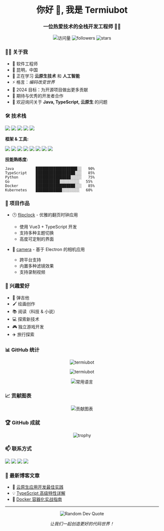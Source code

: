 <h1 align="center">你好 👋, 我是 Termiubot</h1>
<h3 align="center">一位热爱技术的全栈开发工程师 👨‍💻</h3>

<p align="center">
  <img src="https://komarev.com/ghpvc/?username=termiubot&label=访问量&color=0e75b6&style=flat" alt="访问量" />
  <img src="https://img.shields.io/github/followers/termiubot?label=关注&style=social" alt="followers" />
  <img src="https://img.shields.io/github/stars/termiubot?label=Stars&style=social" alt="stars" />
</p>

### 👨‍💼 关于我

- 💼 软件工程师
- 📍 昆明，中国
- 🌱 正在学习 **云原生技术** 和 **人工智能**
- ⚡ 格言：_编码改变世界_
- 🎯 2024 目标：为开源项目做出更多贡献
- 🤝 期待与优秀的开发者合作
- 💬 欢迎询问关于 **Java, TypeScript, 云原生** 的问题

### 🛠 技术栈

<p align="left">
<img src="https://img.shields.io/badge/Java-ED8B00?style=for-the-badge&logo=java&logoColor=white"/>
<img src="https://img.shields.io/badge/TypeScript-007ACC?style=for-the-badge&logo=typescript&logoColor=white"/>
<img src="https://img.shields.io/badge/JavaScript-F7DF1E?style=for-the-badge&logo=javascript&logoColor=black"/>
<img src="https://img.shields.io/badge/Python-3776AB?style=for-the-badge&logo=python&logoColor=white"/>
<img src="https://img.shields.io/badge/Go-00ADD8?style=for-the-badge&logo=go&logoColor=white"/>
</p>

**框架 & 工具:**

<p align="left">
<img src="https://img.shields.io/badge/Spring-6DB33F?style=for-the-badge&logo=spring&logoColor=white"/>
<img src="https://img.shields.io/badge/Vue.js-35495E?style=for-the-badge&logo=vue.js&logoColor=4FC08D"/>
<img src="https://img.shields.io/badge/MySQL-00000F?style=for-the-badge&logo=mysql&logoColor=white"/>
<img src="https://img.shields.io/badge/Redis-DC382D?style=for-the-badge&logo=redis&logoColor=white"/>
<img src="https://img.shields.io/badge/Docker-2496ED?style=for-the-badge&logo=docker&logoColor=white"/>
<img src="https://img.shields.io/badge/Electron-47848F?style=for-the-badge&logo=electron&logoColor=white"/>
<img src="https://img.shields.io/badge/Kubernetes-326CE5?style=for-the-badge&logo=kubernetes&logoColor=white"/>
<img src="https://img.shields.io/badge/AWS-232F3E?style=for-the-badge&logo=amazon-aws&logoColor=white"/>
</p>

**技能熟练度:**

```text
Java          ███████████████████░░   90%
TypeScript    ██████████████████░░░   85%
Python        ████████████████░░░░░   75%
Go            ███████████░░░░░░░░░   55%
Docker        ██████████████████░░░   85%
Kubernetes    ████████████░░░░░░░░   60%
```

### 🎯 项目作品

- 🕒 [flipclock](https://github.com/termiubot/flip-clock) - 优雅的翻页时钟应用

  - 使用 Vue3 + TypeScript 开发
  - 支持多种主题切换
  - 高度可定制的界面

- 📸 [camera](https://github.com/termiubot/electron-camera) - 基于 Electron 的相机应用
  - 跨平台支持
  - 内置多种滤镜效果
  - 支持录制视频

### 🎨 兴趣爱好

- 🎸 弹吉他
- 🖌️ 绘画创作
- 📚 阅读（科技 & 小说）
- 💻 探索新技术
- 🎮 独立游戏开发
- ✈️ 旅行探索

### 📊 GitHub 统计

<p align="center">
  <img src="https://github-readme-stats.vercel.app/api?username=termiubot&show_icons=true&theme=radical&locale=cn" alt="termiubot" />
</p>

<p align="center">
  <img src="https://github-readme-streak-stats.herokuapp.com/?user=termiubot&theme=radical" alt="termiubot" />
</p>

<p align="center">
  <img src="https://github-readme-stats.vercel.app/api/top-langs/?username=termiubot&layout=compact&theme=radical&locale=cn" alt="常用语言" />
</p>

### 📈 贡献图表

<p align="center">
  <img src="https://github-profile-summary-cards.vercel.app/api/cards/profile-details?username=termiubot&theme=radical" alt="贡献图表"/>
</p>

### 🏆 GitHub 成就

<p align="center">
  <img src="https://github-profile-trophy.vercel.app/?username=termiubot&theme=radical&row=1" alt="trophy"/>
</p>

### 📫 联系方式

<p align="left">
<a href="mailto:termiubot@gmail.com"><img src="https://img.shields.io/badge/Gmail-D14836?style=for-the-badge&logo=gmail&logoColor=white"/></a>
<a href="https://termiubot.com"><img src="https://img.shields.io/badge/Website-3b5998?style=for-the-badge&logo=google-chrome&logoColor=white"/></a>
<a href="https://twitter.com/termiubot"><img src="https://img.shields.io/badge/Twitter-1DA1F2?style=for-the-badge&logo=twitter&logoColor=white"/></a>
<a href="https://linkedin.com/in/termiubot"><img src="https://img.shields.io/badge/LinkedIn-0077B5?style=for-the-badge&logo=linkedin&logoColor=white"/></a>
</p>

### 📝 最新博客文章

<!-- BLOG-POST-LIST:START -->

- 🚀 [云原生应用开发最佳实践](https://termiubot.com/blog/cloud-native-best-practices)
- 💡 [TypeScript 高级特性详解](https://termiubot.com/blog/typescript-advanced)
- 🔧 [Docker 容器化实战指南](https://termiubot.com/blog/docker-in-action)
<!-- BLOG-POST-LIST:END -->

---

<p align="center">
  <img src="https://quotes-github-readme.vercel.app/api?type=horizontal&theme=radical" alt="Random Dev Quote"/>
</p>

<p align="center">
  <i>让我们一起创造更好的代码世界！</i>
</p>
